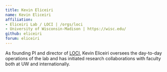 ```yaml
---
title: Kevin Eliceiri
name: Kevin Eliceiri
affiliation:
- Eliceiri Lab / LOCI | /orgs/loci
- University of Wisconsin-Madison | https://wisc.edu/
github: eliceiri
forum: eliceiri
---
```

As founding PI and director of [LOCI](/orgs/loci), Kevin Eliceiri oversees the
day-to-day operations of the lab and has initiated research collaborations with
faculty both at UW and internationally.
